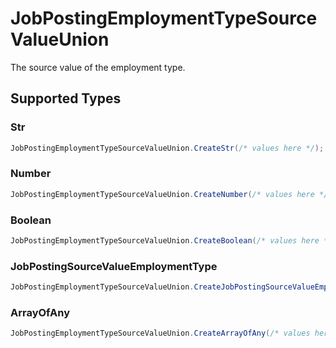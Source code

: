 # JobPostingEmploymentTypeSourceValueUnion

The source value of the employment type.


## Supported Types

### Str

```csharp
JobPostingEmploymentTypeSourceValueUnion.CreateStr(/* values here */);
```

### Number

```csharp
JobPostingEmploymentTypeSourceValueUnion.CreateNumber(/* values here */);
```

### Boolean

```csharp
JobPostingEmploymentTypeSourceValueUnion.CreateBoolean(/* values here */);
```

### JobPostingSourceValueEmploymentType

```csharp
JobPostingEmploymentTypeSourceValueUnion.CreateJobPostingSourceValueEmploymentType(/* values here */);
```

### ArrayOfAny

```csharp
JobPostingEmploymentTypeSourceValueUnion.CreateArrayOfAny(/* values here */);
```

